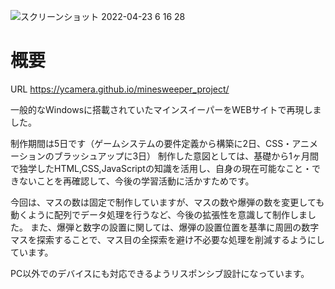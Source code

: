 ![スクリーンショット 2022-04-23 6 16 28](https://user-images.githubusercontent.com/96303806/164795357-5071e66c-f82e-451e-894f-8f3a7cb7cc3e.png)



<h1>概要</h1>

URL https://ycamera.github.io/minesweeper_project/

一般的なWindowsに搭載されていたマインスイーパーをWEBサイトで再現しました。 

制作期間は5日です（ゲームシステムの要件定義から構築に2日、CSS・アニメーションのブラッシュアップに3日）
制作した意図としては、基礎から1ヶ月間で独学したHTML,CSS,JavaScriptの知識を活用し、自身の現在可能なこと・できないことを再確認して、今後の学習活動に活かすためです。  

今回は、マスの数は固定で制作していますが、マスの数や爆弾の数を変更しても動くように配列でデータ処理を行うなど、今後の拡張性を意識して制作しました。 
また、爆弾と数字の設置に関しては、爆弾の設置位置を基準に周囲の数字マスを探索することで、マス目の全探索を避け不必要な処理を削減するようにしています。 

PC以外でのデバイスにも対応できるようリスポンシブ設計になっています。

